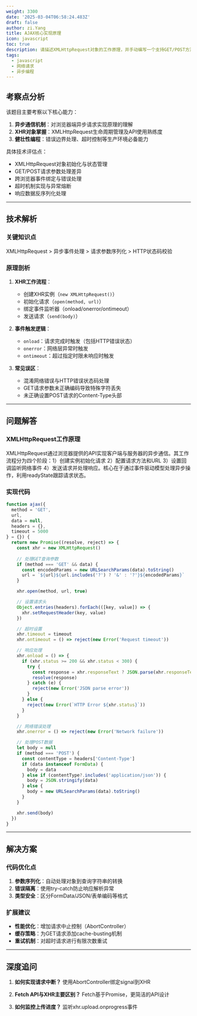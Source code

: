 ```yaml
---
weight: 3300
date: '2025-03-04T06:58:24.483Z'
draft: false
author: zi.Yang
title: AJAX核心实现原理
icon: javascript
toc: true
description: 请描述XMLHttpRequest对象的工作原理，并手动编写一个支持GET/POST方法、错误处理和超时设置的AJAX请求实现代码框架。
tags:
  - javascript
  - 网络请求
  - 异步编程
---
```


## 考察点分析

该题目主要考察以下核心能力：
1. **异步通信机制**：对浏览器端异步请求实现原理的理解
2. **XHR对象掌握**：XMLHttpRequest生命周期管理及API使用熟练度
3. **健壮性编程**：错误边界处理、超时控制等生产环境必备能力

具体技术评估点：
- XMLHttpRequest对象初始化与状态管理
- GET/POST请求参数处理差异 
- 跨浏览器事件绑定与错误处理
- 超时机制实现与异常熔断
- 响应数据反序列化处理

---

## 技术解析

### 关键知识点
XMLHttpRequest > 异步事件处理 > 请求参数序列化 > HTTP状态码校验

### 原理剖析
1. **XHR工作流程**：
   - 创建XHR实例（`new XMLHttpRequest()`）
   - 初始化请求（`open(method, url)`）
   - 绑定事件监听器（onload/onerror/ontimeout）
   - 发送请求（`send(body)`）

2. **事件触发逻辑**：
   - `onload`：请求完成时触发（包括HTTP错误状态）
   - `onerror`：网络层异常时触发
   - `ontimeout`：超过指定时限未响应时触发

3. **常见误区**：
   - 混淆网络错误与HTTP错误状态码处理
   - GET请求参数未正确编码导致特殊字符丢失
   - 未正确设置POST请求的Content-Type头部

---

## 问题解答

### XMLHttpRequest工作原理
XMLHttpRequest通过浏览器提供的API实现客户端与服务器的异步通信。其工作流程分为四个阶段：1）创建实例初始化请求 2）配置请求方法和URL 3）设置回调监听网络事件 4）发送请求并处理响应。核心在于通过事件驱动模型处理异步操作，利用readyState跟踪请求状态。

### 实现代码
```javascript
function ajax({
  method = 'GET',
  url,
  data = null,
  headers = {},
  timeout = 5000
} = {}) {
  return new Promise((resolve, reject) => {
    const xhr = new XMLHttpRequest()
    
    // 处理GET查询参数
    if (method === 'GET' && data) {
      const encodedParams = new URLSearchParams(data).toString()
      url = `${url}${url.includes('?') ? '&' : '?'}${encodedParams}`
    }

    xhr.open(method, url, true)

    // 设置请求头
    Object.entries(headers).forEach(([key, value]) => {
      xhr.setRequestHeader(key, value)
    })

    // 超时设置
    xhr.timeout = timeout
    xhr.ontimeout = () => reject(new Error('Request timeout'))

    // 响应处理
    xhr.onload = () => {
      if (xhr.status >= 200 && xhr.status < 300) {
        try {
          const response = xhr.responseText ? JSON.parse(xhr.responseText) : null
          resolve(response)
        } catch (e) {
          reject(new Error('JSON parse error'))
        }
      } else {
        reject(new Error(`HTTP Error ${xhr.status}`))
      }
    }

    // 网络错误处理
    xhr.onerror = () => reject(new Error('Network failure'))

    // 处理POST数据
    let body = null
    if (method === 'POST') {
      const contentType = headers['Content-Type']
      if (data instanceof FormData) {
        body = data
      } else if (contentType?.includes('application/json')) {
        body = JSON.stringify(data)
      } else {
        body = new URLSearchParams(data).toString()
      }
    }

    xhr.send(body)
  })
}
```

---

## 解决方案

### 代码优化点
1. **参数序列化**：自动处理对象到查询字符串的转换
2. **错误隔离**：使用try-catch防止响应解析异常
3. **类型安全**：区分FormData/JSON/表单编码等格式

### 扩展建议
- **性能优化**：增加请求中止控制（AbortController）
- **缓存策略**：为GET请求添加cache-busting机制
- **重试机制**：对超时请求进行有限次数重试

---

## 深度追问

1. **如何实现请求中断？**
   使用AbortController绑定signal到XHR

2. **Fetch API与XHR主要区别？**
   Fetch基于Promise，更简洁的API设计

3. **如何监控上传进度？**
   监听xhr.upload.onprogress事件